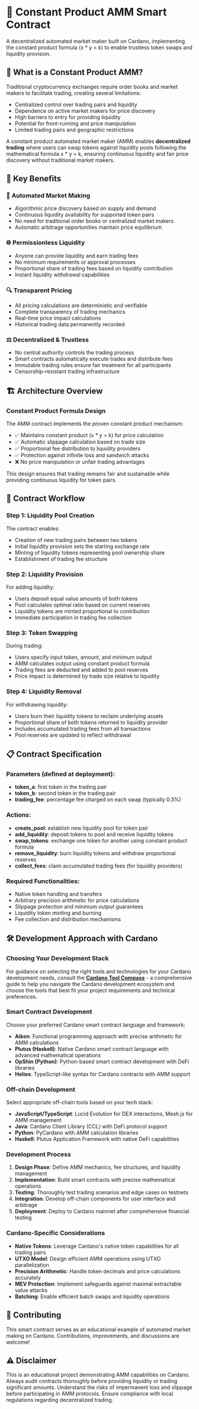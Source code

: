 # 💱 Constant Product AMM Smart Contract

A decentralized automated market maker built on Cardano, implementing the constant product formula (x * y = k) to enable trustless token swaps and liquidity provision.

## 🌟 What is a Constant Product AMM?

Traditional cryptocurrency exchanges require order books and market makers to facilitate trading, creating several limitations:
- Centralized control over trading pairs and liquidity
- Dependence on active market makers for price discovery
- High barriers to entry for providing liquidity
- Potential for front-running and price manipulation
- Limited trading pairs and geographic restrictions

A constant product automated market maker (AMM) enables **decentralized trading** where users can swap tokens against liquidity pools following the mathematical formula x * y = k, ensuring continuous liquidity and fair price discovery without traditional market makers.

## 💎 Key Benefits

### 🔄 **Automated Market Making**
- Algorithmic price discovery based on supply and demand
- Continuous liquidity availability for supported token pairs
- No need for traditional order books or centralized market makers
- Automatic arbitrage opportunities maintain price equilibrium

### 🌐 **Permissionless Liquidity**
- Anyone can provide liquidity and earn trading fees
- No minimum requirements or approval processes
- Proportional share of trading fees based on liquidity contribution
- Instant liquidity withdrawal capabilities

### 🔍 **Transparent Pricing**
- All pricing calculations are deterministic and verifiable
- Complete transparency of trading mechanics
- Real-time price impact calculations
- Historical trading data permanently recorded

### ⚖️ **Decentralized & Trustless**
- No central authority controls the trading process
- Smart contracts automatically execute trades and distribute fees
- Immutable trading rules ensure fair treatment for all participants
- Censorship-resistant trading infrastructure

## 🏗️ Architecture Overview

### Constant Product Formula Design

The AMM contract implements the proven constant product mechanism:
- ✅ Maintains constant product (x * y = k) for price calculation
- ✅ Automatic slippage calculation based on trade size
- ✅ Proportional fee distribution to liquidity providers
- ✅ Protection against infinite loss and sandwich attacks
- ❌ No price manipulation or unfair trading advantages

This design ensures that trading remains fair and sustainable while providing continuous liquidity for token pairs.

## 🔄 Contract Workflow

### Step 1: Liquidity Pool Creation
The contract enables:
- Creation of new trading pairs between two tokens
- Initial liquidity provision sets the starting exchange rate
- Minting of liquidity tokens representing pool ownership share
- Establishment of trading fee structure

### Step 2: Liquidity Provision
For adding liquidity:
- Users deposit equal value amounts of both tokens
- Pool calculates optimal ratio based on current reserves
- Liquidity tokens are minted proportional to contribution
- Immediate participation in trading fee collection

### Step 3: Token Swapping
During trading:
- Users specify input token, amount, and minimum output
- AMM calculates output using constant product formula
- Trading fees are deducted and added to pool reserves
- Price impact is determined by trade size relative to liquidity

### Step 4: Liquidity Removal
For withdrawing liquidity:
- Users burn their liquidity tokens to reclaim underlying assets
- Proportional share of both tokens returned to liquidity provider
- Includes accumulated trading fees from all transactions
- Pool reserves are updated to reflect withdrawal

## 📋 Contract Specification

### Parameters (defined at deployment):
- **token_a**: first token in the trading pair
- **token_b**: second token in the trading pair
- **trading_fee**: percentage fee charged on each swap (typically 0.3%)

### Actions:
- **create_pool**: establish new liquidity pool for token pair
- **add_liquidity**: deposit tokens to pool and receive liquidity tokens
- **swap_tokens**: exchange one token for another using constant product formula
- **remove_liquidity**: burn liquidity tokens and withdraw proportional reserves
- **collect_fees**: claim accumulated trading fees (for liquidity providers)

### Required Functionalities:
- Native token handling and transfers
- Arbitrary precision arithmetic for price calculations
- Slippage protection and minimum output guarantees
- Liquidity token minting and burning
- Fee collection and distribution mechanisms

## 🛠️ Development Approach with Cardano

### Choosing Your Development Stack

For guidance on selecting the right tools and technologies for your Cardano development needs, consult the **[Cardano Tool Compass](https://github.com/cardano-foundation/cardano-tool-compass)** - a comprehensive guide to help you navigate the Cardano development ecosystem and choose the tools that best fit your project requirements and technical preferences.

### Smart Contract Development
Choose your preferred Cardano smart contract language and framework:
- **Aiken**: Functional programming approach with precise arithmetic for AMM calculations
- **Plutus (Haskell)**: Native Cardano smart contract language with advanced mathematical operations
- **OpShin (Python)**: Python-based smart contract development with DeFi libraries
- **Helios**: TypeScript-like syntax for Cardano contracts with AMM support

### Off-chain Development
Select appropriate off-chain tools based on your tech stack:
- **JavaScript/TypeScript**: Lucid Evolution for DEX interactions, Mesh.js for AMM management
- **Java**: Cardano Client Library (CCL) with DeFi protocol support
- **Python**: PyCardano with AMM calculation libraries
- **Haskell**: Plutus Application Framework with native DeFi capabilities

### Development Process
1. **Design Phase**: Define AMM mechanics, fee structures, and liquidity management
2. **Implementation**: Build smart contracts with precise mathematical operations
3. **Testing**: Thoroughly test trading scenarios and edge cases on testnets
4. **Integration**: Develop off-chain components for user interface and arbitrage
5. **Deployment**: Deploy to Cardano mainnet after comprehensive financial testing

### Cardano-Specific Considerations
- **Native Tokens**: Leverage Cardano's native token capabilities for all trading pairs
- **UTXO Model**: Design efficient AMM operations using UTXO parallelization
- **Precision Arithmetic**: Handle token decimals and price calculations accurately
- **MEV Protection**: Implement safeguards against maximal extractable value attacks
- **Batching**: Enable efficient batch swaps and liquidity operations

## 🤝 Contributing

This smart contract serves as an educational example of automated market making on Cardano. Contributions, improvements, and discussions are welcome!

## ⚠️ Disclaimer

This is an educational project demonstrating AMM capabilities on Cardano. Always audit contracts thoroughly before providing liquidity or trading significant amounts. Understand the risks of impermanent loss and slippage before participating in AMM protocols. Ensure compliance with local regulations regarding decentralized trading.